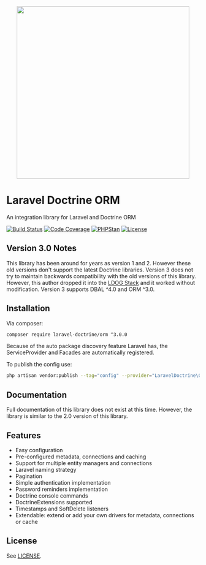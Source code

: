 <p align="center">
    <img src="https://placehold.co/10x10/337ab7/337ab7.png" width="100%" height="15px">
    <img width="450px" src="https://private-user-images.githubusercontent.com/493920/375536074-18bfa85b-082d-4b53-b6ce-d2757c4b163c.svg?jwt=eyJhbGciOiJIUzI1NiIsInR5cCI6IkpXVCJ9.eyJpc3MiOiJnaXRodWIuY29tIiwiYXVkIjoicmF3LmdpdGh1YnVzZXJjb250ZW50LmNvbSIsImtleSI6ImtleTUiLCJleHAiOjE3Mjg1OTI1MTIsIm5iZiI6MTcyODU5MjIxMiwicGF0aCI6Ii80OTM5MjAvMzc1NTM2MDc0LTE4YmZhODViLTA4MmQtNGI1My1iNmNlLWQyNzU3YzRiMTYzYy5zdmc_WC1BbXotQWxnb3JpdGhtPUFXUzQtSE1BQy1TSEEyNTYmWC1BbXotQ3JlZGVudGlhbD1BS0lBVkNPRFlMU0E1M1BRSzRaQSUyRjIwMjQxMDEwJTJGdXMtZWFzdC0xJTJGczMlMkZhd3M0X3JlcXVlc3QmWC1BbXotRGF0ZT0yMDI0MTAxMFQyMDMwMTJaJlgtQW16LUV4cGlyZXM9MzAwJlgtQW16LVNpZ25hdHVyZT0yYzQ5ZWEyZWJkYjcwY2NkZmRkMjFhN2ZiOTlkMmZjMDJiNTUyMTIxNWFhYjg0Nzc0ZGQyODE0YTk2YmRlZTU3JlgtQW16LVNpZ25lZEhlYWRlcnM9aG9zdCJ9.rQ87Pep6Ki44HHXayqZWI7q8uXUObdVmzODUqq_HiPE"/>
</p>

Laravel Doctrine ORM
====================

An integration library for Laravel and Doctrine ORM

[![Build Status](https://github.com/laravel-doctrine/orm/actions/workflows/continuous-integration.yml/badge.svg)](https://github.com/laravel-doctrine/orm/actions/workflows/continuous-integration.yml?query=branch%3Amain)
[![Code Coverage](https://codecov.io/gh/laravel-doctrine/orm/branch/main/graphs/badge.svg)](https://codecov.io/gh/laravel-doctrine/orm/branch/3.0.x)
[![PHPStan](https://img.shields.io/badge/PHPStan-level%201-brightgreen.svg)](https://img.shields.io/badge/PHPStan-level%201-brightgreen.svg)
[![License](https://poser.pugx.org/laravel-doctrine/orm/license)](//packagist.org/packages/laravel-doctrine/orm)

Version 3.0 Notes
-----------------

This library has been around for years as version 1 and 2.  However these old versions don't
support the latest Doctrine libraries.  Version 3 does not try to maintain backwards compatibility
with the old versions of this library.  However, this author dropped it into the
[LDOG Stack](https://ldog.apiskeletons.dev)
and it worked without modification.  Version 3 supports DBAL ^4.0 and ORM ^3.0.


Installation
------------

Via composer:

```bash
composer require laravel-doctrine/orm ^3.0.0
```

Because of the auto package discovery feature Laravel has, the ServiceProvider and Facades 
are automatically registered.

To publish the config use:

```bash
php artisan vendor:publish --tag="config" --provider="LaravelDoctrine\ORM\DoctrineServiceProvider"
```

Documentation
-------------

Full documentation of this library does not exist at this time.  However, the library is
similar to the 2.0 version of this library.


Features
--------

* Easy configuration
* Pre-configured metadata, connections and caching
* Support for multiple entity managers and connections
* Laravel naming strategy
* Pagination
* Simple authentication implementation
* Password reminders implementation
* Doctrine console commands
* DoctrineExtensions supported
* Timestamps and SoftDelete listeners
* Extendable: extend or add your own drivers for metadata, connections or cache


License
-------

See [LICENSE](https://github.com/laravel-doctrine/orm/blob/master/LICENSE).


